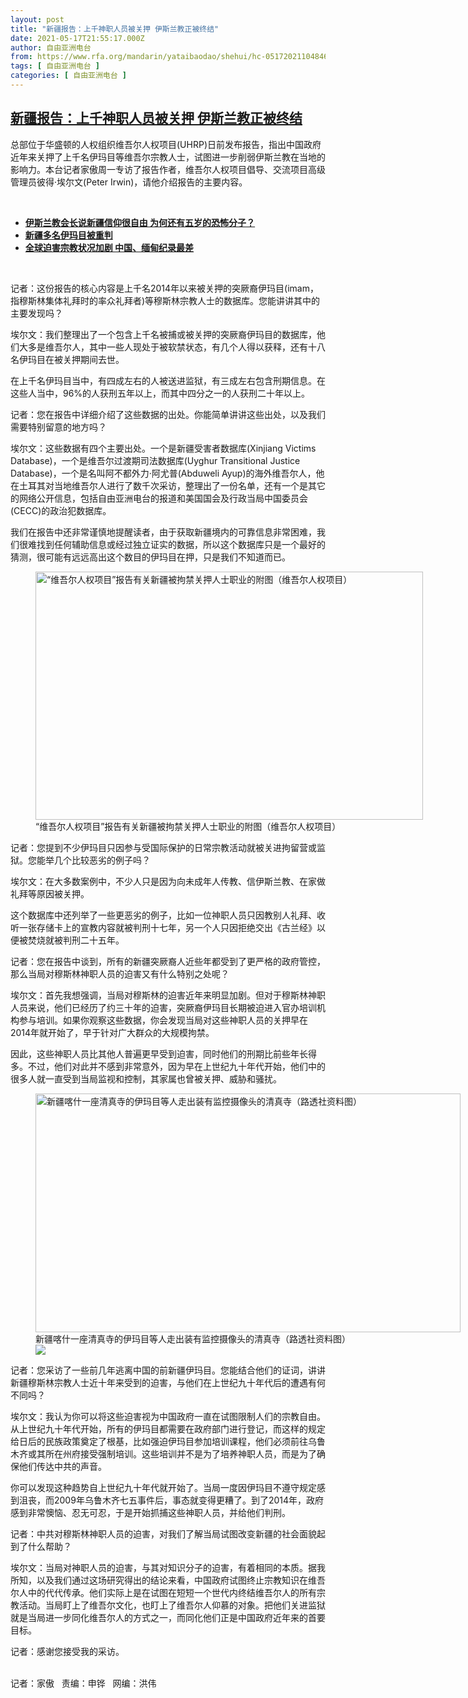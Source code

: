 ```yaml
---
layout: post
title: "新疆报告：上千神职人员被关押 伊斯兰教正被终结"
date: 2021-05-17T21:55:17.000Z
author: 自由亚洲电台
from: https://www.rfa.org/mandarin/yataibaodao/shehui/hc-05172021104846.html
tags: [ 自由亚洲电台 ]
categories: [ 自由亚洲电台 ]
---
```

<!--1621288517000-->
[新疆报告：上千神职人员被关押 伊斯兰教正被终结](https://www.rfa.org/mandarin/yataibaodao/shehui/hc-05172021104846.html)
------

<div>
<p></p><p>总部位于华盛顿的人权组织维吾尔人权项目(UHRP)日前发布报告，指出中国政府近年来关押了上千名伊玛目等维吾尔宗教人士，试图进一步削弱伊斯兰教在当地的影响力。本台记者家傲周一专访了报告作者，维吾尔人权项目倡导、交流项目高级管理员彼得·埃尔文(Peter Irwin)，请他介绍报告的主要内容。</p><p><br/></p><ul><li><a href="https://www.rfa.org/mandarin/yataibaodao/shaoshuminzu/wy-05132021133757.html"><strong>伊斯兰教会长说新疆信仰很自由 为何还有五岁的恐怖分子？</strong></a></li><li><strong><a href="https://www.rfa.org/mandarin/yataibaodao/shaoshuminzu/ql2-03032020065659.html">新疆多名伊玛目被重判</a></strong></li><li><strong><a href="https://www.rfa.org/mandarin/Xinwen/st0421a-04212021024032.html">全球迫害宗教状况加剧 中国、缅甸纪录最差</a></strong></li></ul><p><br/></p><p>记者：这份报告的核心内容是上千名2014年以来被关押的突厥裔伊玛目(imam，指穆斯林集体礼拜时的率众礼拜者)等穆斯林宗教人士的数据库。您能讲讲其中的主要发现吗？</p><p>埃尔文：我们整理出了一个包含上千名被捕或被关押的突厥裔伊玛目的数据库，他们大多是维吾尔人，其中一些人现处于被软禁状态，有几个人得以获释，还有十八名伊玛目在被关押期间去世。</p><p>在上千名伊玛目当中，有四成左右的人被送进监狱，有三成左右包含刑期信息。在这些人当中，96%的人获刑五年以上，而其中四分之一的人获刑二十年以上。</p><p>记者：您在报告中详细介绍了这些数据的出处。你能简单讲讲这些出处，以及我们需要特别留意的地方吗？</p><p>埃尔文：这些数据有四个主要出处。一个是新疆受害者数据库(Xinjiang Victims Database)，一个是维吾尔过渡期司法数据库(Uyghur Transitional Justice Database)，一个是名叫阿不都外力·阿尤普(Abduweli Ayup)的海外维吾尔人，他在土耳其对当地维吾尔人进行了数千次采访，整理出了一份名单，还有一个是其它的网络公开信息，包括自由亚洲电台的报道和美国国会及行政当局中国委员会(CECC)的政治犯数据库。</p><p>我们在报告中还非常谨慎地提醒读者，由于获取新疆境内的可靠信息非常困难，我们很难找到任何辅助信息或经过独立证实的数据，所以这个数据库只是一个最好的猜测，很可能有远远高出这个数目的伊玛目在押，只是我们不知道而已。</p><p><figure class="image-richtext image-inline captioned" style="width:620px;"><img alt="“维吾尔人权项目”报告有关新疆被拘禁关押人士职业的附图（维吾尔人权项目）" height="397" src="https://www.rfa.org/mandarin/yataibaodao/shehui/hc-05172021104846.html/hc0517b.jpg/@@images/5e0d4429-79fd-43bf-b5ad-62deae1c4eb8.png" title="hc0517b.jpg" width="620"/><figcaption class="image-caption">“维吾尔人权项目”报告有关新疆被拘禁关押人士职业的附图（维吾尔人权项目）</figcaption><small></small></figure></p><p>记者：您提到不少伊玛目只因参与受国际保护的日常宗教活动就被关进拘留营或监狱。您能举几个比较恶劣的例子吗？</p><p>埃尔文：在大多数案例中，不少人只是因为向未成年人传教、信伊斯兰教、在家做礼拜等原因被关押。</p><p>这个数据库中还列举了一些更恶劣的例子，比如一位神职人员只因教别人礼拜、收听一张存储卡上的宣教内容就被判刑十七年，另一个人只因拒绝交出《古兰经》以便被焚烧就被判刑二十五年。</p><p>记者：您在报告中谈到，所有的新疆突厥裔人近些年都受到了更严格的政府管控，那么当局对穆斯林神职人员的迫害又有什么特别之处呢？</p><p>埃尔文：首先我想强调，当局对穆斯林的迫害近年来明显加剧。但对于穆斯林神职人员来说，他们已经历了约三十年的迫害，突厥裔伊玛目长期被迫进入官办培训机构参与培训。如果你观察这些数据，你会发现当局对这些神职人员的关押早在2014年就开始了，早于针对广大群众的大规模拘禁。</p><p>因此，这些神职人员比其他人普遍更早受到迫害，同时他们的刑期比前些年长得多。不过，他们对此并不感到非常意外，因为早在上世纪九十年代开始，他们中的很多人就一直受到当局监视和控制，其家属也曾被关押、威胁和骚扰。</p><p><figure class="image-richtext image-inline captioned" style="width:680px;"><img alt="新疆喀什一座清真寺的伊玛目等人走出装有监控摄像头的清真寺（路透社资料图）" height="382" src="https://www.rfa.org/mandarin/yataibaodao/shehui/hc-05172021104846.html/hc0517.jpg/@@images/2e304fb6-6d49-44a0-93fb-2aac30b01f3f.jpeg" title="hc0517.jpg" width="680"/><figcaption class="image-caption">新疆喀什一座清真寺的伊玛目等人走出装有监控摄像头的清真寺（路透社资料图）</figcaption><small></small><div id="zoomattribute"><a data-caption="新疆喀什一座清真寺的伊玛目等人走出装有监控摄像头的清真寺（路透社资料图）" data-fancybox="" href="https://www.rfa.org/mandarin/yataibaodao/shehui/hc-05172021104846.html/hc0517.jpg" id="single_image" title="新疆喀什一座清真寺的伊玛目等人走出装有监控摄像头的清真寺（路透社资料图）"><img src="/++plone++rfa-resources/img/icon-zoom.png"/></a></div></figure></p><p>记者：您采访了一些前几年逃离中国的前新疆伊玛目。您能结合他们的证词，讲讲新疆穆斯林宗教人士近十年来受到的迫害，与他们在上世纪九十年代后的遭遇有何不同吗？</p><p>埃尔文：我认为你可以将这些迫害视为中国政府一直在试图限制人们的宗教自由。从上世纪九十年代开始，所有的伊玛目都需要在政府部门进行登记，而这样的规定给日后的民族政策奠定了根基，比如强迫伊玛目参加培训课程，他们必须前往乌鲁木齐或其所在州府接受强制培训。这些培训并不是为了培养神职人员，而是为了确保他们传达中共的声音。</p><p>你可以发现这种趋势自上世纪九十年代就开始了。当局一度因伊玛目不遵守规定感到沮丧，而2009年乌鲁木齐七五事件后，事态就变得更糟了。到了2014年，政府感到非常懊恼、忍无可忍，于是开始抓捕这些神职人员，并给他们判刑。</p><p>记者：中共对穆斯林神职人员的迫害，对我们了解当局试图改变新疆的社会面貌起到了什么帮助？</p><p>埃尔文：当局对神职人员的迫害，与其对知识分子的迫害，有着相同的本质。据我所知，以及我们通过这场研究得出的结论来看，中国政府试图终止宗教知识在维吾尔人中的代代传承。他们实际上是在试图在短短一个世代内终结维吾尔人的所有宗教活动。当局盯上了维吾尔文化，也盯上了维吾尔人仰慕的对象。把他们关进监狱就是当局进一步同化维吾尔人的方式之一，而同化他们正是中国政府近年来的首要目标。</p><p>记者：感谢您接受我的采访。</p><p><br/>记者：家傲   责编：申铧   网编：洪伟</p>
</div>
